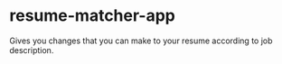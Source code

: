 # resume-matcher-app
Gives you changes that you can make to your resume according to job description.
